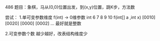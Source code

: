 
486
题目：象棋，马从(0,0)位置出发，到(x,y)位置，跳K步，方法数


尝试：
1.单可变参数维度 f(int) -> 0维参数 
              int 6 7 8 9 10 
f(int[] a ,int x)
[0010]
[0020]
[0000]
[0002]
...
最好就是整数

2.可变参数个数
越少越好，改表结构维度少